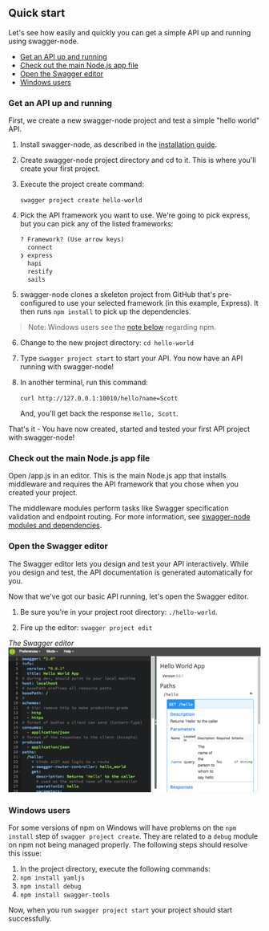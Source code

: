 ## Quick start

Let's see how easily and quickly you can get a simple API up and running using swagger-node.

* [Get an API up and running](#upandrunning)
* [Check out the main Node.js app file](#main)
* [Open the Swagger editor](#openeditor)
* [Windows users](#windows)

### <a name="upandrunning"></a>Get an API up and running

First, we create a new swagger-node project and test a simple "hello world" API.

1. Install swagger-node, as described in the [installation guide](install.md).

2. Create swagger-node project directory and cd to it. This is where you'll create your first project. 

3. Execute the project create command: 

    `swagger project create hello-world`

4. Pick the API framework you want to use. We're going to pick express, but you can pick any of the listed frameworks:
    ```
    ? Framework? (Use arrow keys)
      connect
    ❯ express
      hapi
      restify
      sails
    ```
5. swagger-node clones a skeleton project from GitHub that's pre-configured to use your selected framework (in this example, Express). It then runs `npm install` to pick up the dependencies.  

>Note: Windows users see the [note below](#windows-note) regarding npm. 

6. Change to the new project directory: `cd hello-world`

7. Type `swagger project start` to start your API.  You now have an API running with swagger-node!

8. In another terminal, run this command: 

    `curl http://127.0.0.1:10010/hello?name=Scott`  

    And, you'll get back the response `Hello, Scott`.

That's it - You have now created, started and tested your first API project with swagger-node! 

### <a name="main"></a>Check out the main Node.js app file

Open <project-root>/app.js in an editor. This is the main Node.js app that installs middleware and requires the API framework that you chose when you created your project.

The middleware modules perform tasks like Swagger specification validation and endpoint routing. For more information, see [swagger-node modules and dependencies](./modules.md).

### <a name="openeditor"></a>Open the Swagger editor

The Swagger editor lets you design and test your API interactively. While you design and test, the API documentation is generated automatically for you. 

Now that we've got our basic API running, let's open the Swagger editor.

1. Be sure you're in your project root directory: `./hello-world`. 
 
2. Fire up the editor: `swagger project edit`

*The Swagger editor*
![alt text](./images/swagger-editor.png)


### <a name='windows'></a>Windows users
For some versions of npm on Windows will have problems on the `npm install` step of `swagger project create`.  They are related to a `debug` module on npm not being managed properly.  The following steps should resolve this issue:

1. In the project directory, execute the following commands:
  1. `npm install yamljs`
  2. `npm install debug`
  3. `npm install swagger-tools`

Now, when you run `swagger project start` your project should start successfully.
